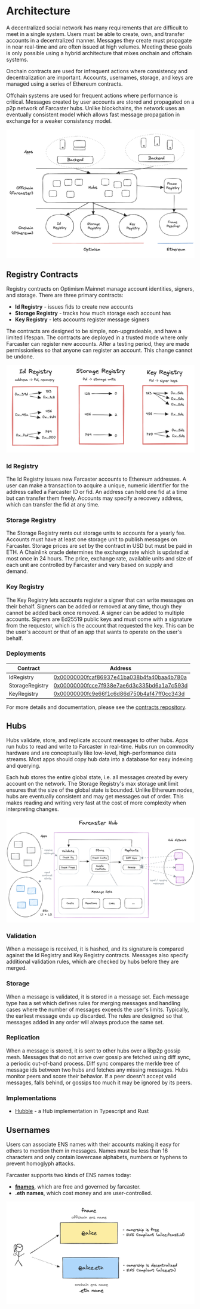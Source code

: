 # Architecture 

A decentralized social network has many requirements that are difficult to meet in a single system. Users must be able to create, own, and transfer accounts in a decentralized manner. Messages they create must propagate in near real-time and are often issued at high volumes. Meeting these goals is only possible using a hybrid architecture that mixes onchain and offchain systems.

Onchain contracts are used for infrequent actions where consistency and decentralization are important. Accounts, usernames, storage, and keys are managed using a series of Ethereum contracts. 

Offchain systems are used for frequent actions where performance is critical. Messages created by user accounts are stored and propagated on a p2p network of Farcaster hubs. Unlike blockchains, the network uses an eventually consistent model which allows fast message propagation in exchange for a weaker consistency model. 

![Architecture](../assets/architecture.png)

## Registry Contracts

Registry contracts on Optimism Mainnet manage account identities, signers, and storage. There are three primary contracts: 

- **Id Registry** - issues fids to create new accounts
- **Storage Registry** - tracks how much storage each account has
- **Key Registry** - lets accounts register message signers 

The contracts are designed to be simple, non-upgradeable, and have a limited lifespan. The contracts are deployed in a trusted mode where only Farcaster can register new accounts. After a testing period, they are made permissionless so that anyone can register an account. This change cannot be undone.

![Registry Contracts](../assets/registry-contracts.png)

### Id Registry

The Id Registry issues new Farcaster accounts to Ethereum addresses. A user can make a transaction to acquire a unique, numeric identifier for the address called a Farcaster ID or fid. An address can hold one fid at a time but can transfer them freely. Accounts may specify a recovery address, which can transfer the fid at any time.

### Storage Registry

The Storage Registry rents out storage units to accounts for a yearly fee. Accounts must have at least one storage unit to publish messages on Farcaster. Storage prices are set by the contract in USD but must be paid in ETH. A Chainlink oracle determines the exchange rate which is updated at most once in 24 hours. The price, exchange rate, available units and size of each unit are controlled by Farcaster and vary based on supply and demand. 

### Key Registry

The Key Registry lets accounts register a signer that can write messages on their behalf. Signers can be added or removed at any time, though they cannot be added back once removed. A signer can be added to multiple accounts. Signers are Ed25519 public keys and must come with a signature from the requestor, which is the account that requested the key. This can be the user's account or that of an app that wants to operate on the user's behalf. 

### Deployments

| Contract                  | Address                                                                                                                          |
| ------------------------- | -------------------------------------------------------------------------------------------------------------------------------- |
| IdRegistry                | [0x00000000fcaf86937e41ba038b4fa40baa4b780a](https://optimistic.etherscan.io/address/0x00000000fcaf86937e41ba038b4fa40baa4b780a) |
| StorageRegistry           | [0x00000000fcce7f938e7ae6d3c335bd6a1a7c593d](https://optimistic.etherscan.io/address/0x00000000fcce7f938e7ae6d3c335bd6a1a7c593d) |
| KeyRegistry               | [0x00000000fc9e66f1c6d86d750b4af47ff0cc343d](https://optimistic.etherscan.io/address/0x00000000fc9e66f1c6d86d750b4af47ff0cc343d) |

For more details and documentation, please see the [contracts repository](https://github.com/farcasterxyz/contracts/).

## Hubs 

Hubs validate, store, and replicate account messages to other hubs. Apps run hubs to read and write to Farcaster in real-time. Hubs run on commodity hardware and are conceptually like low-level, high-performance data streams. Most apps should copy hub data into a database for easy indexing and querying. 

Each hub stores the entire global state, i.e. all messages created by every account on the network. The Storage Registry's max storage unit limit ensures that the size of the global state is bounded. Unlike Ethereum nodes, hubs are eventually consistent and may get messages out of order. This makes reading and writing very fast at the cost of more complexity when interpreting changes.

![Hub](../assets/hub.png)

### Validation

When a message is received, it is hashed, and its signature is compared against the Id Registry and Key Registry contracts. Messages also specify additional validation rules, which are checked by hubs before they are merged. 

### Storage

When a message is validated, it is stored in a message set. Each message type has a set which defines rules for merging messages and handling cases where the number of messages exceeds the user's limits. Typically, the earliest message ends up discarded. The rules are designed so that messages added in any order will always produce the same set.

### Replication 

When a message is stored, it is sent to other hubs over a libp2p gossip mesh. Messages that do not arrive over gossip are fetched using diff sync, a periodic out-of-band process. Diff sync compares the merkle tree of message ids between two hubs and fetches any missing messages. Hubs monitor peers and score their behavior. If a peer doesn't accept valid messages, falls behind, or gossips too much it may be ignored by its peers.

### Implementations

- [Hubble](https://www.thehubble.xyz) - a Hub implementation in Typescript and Rust

## Usernames

Users can associate ENS names with their accounts making it easy for others to mention them in messages. Names must be less than 16 characters and only contain lowercase alphabets, numbers or hyphens to prevent homoglyph attacks. 

Farcaster supports two kinds of ENS names today:

- [**fnames**](./fnames.md), which are free and governed by farcaster.
- **.eth names**, which cost money and are user-controlled.

![Usernames](../assets/usernames.png)

